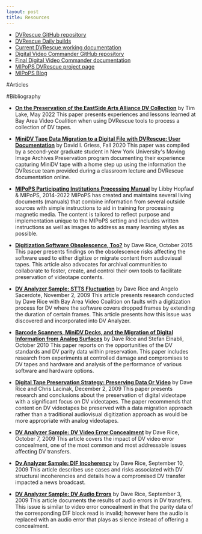 ```yaml
---
layout: post
title: Resources
---
```


- [DVRescue GitHub repository](https://github.com/mipops/dvrescue)
- [DVRescue Daily builds](https://mediaarea.net/DVRescue)
- [Current DVRescue working documentation](https://drive.google.com/drive/u/1/folders/14sKKGQ3pr5g43Po5PNwBOTKINGqHETF-)
- [Digital Video Commander GitHub repository](https://github.com/mipops/digividcommander)
- [Final Digital Video Commander documentation](https://mipops.github.io/digividcommander/)
- [MIPoPS DVRescue project page](https://www.mipops.org/dvrescue/)
- [MIPoPS Blog](https://mipops.tumblr.com/)

#Articles

#Bibliography
- __[On the Preservation of the EastSide Arts Alliance DV Collection](https://bavc.org/on-the-preservation-of-the-east-side-arts-alliance-dv-collection/)__ by Tim Lake, May 2022
This paper presents experiences and lessons learned at Bay Area Video Coalition when using DVRescue tools to process a collection of DV tapes.

- __[MiniDV Tape Data Migration to a Digital File with DVRescue: User Documentation](https://drive.google.com/file/d/1BiOejlu-5tCFOWPtM40yYAdv-Y4Kic0v/view?usp=share_link)__ by David I. Griess, Fall 2020
This paper was compiled by a second-year graduate student in New York University's Moving Image Archives Preservation program documenting their experience capturing MiniDV tape with a home step up using the information the DVRescue team provided during a classroom lecture and DVRescue documentation online.

- __[MIPoPS Participating Institutions Processing Manual](https://drive.google.com/open?id=1nQLxMCqJXAirf780B__ra9pXVRKKNCtm)__ by Libby Hopfauf & MIPoPS, 2014-2022
MIPoPS has created and maintains several living documents (manuals) that combine information from several outside sources with simple instructions to aid in training for processing magnetic media. The content is tailored to reflect purpose and implementation unique to the MIPoPS setting and includes written instructions as well as images to address as many learning styles as possible. 

- __[Digitization Software Obsolescence, Too?](http://dericed.com/papers/digitization-software-obsolescence-too/)__ by Dave Rice, October 2015
This paper presents findings on the obsolescence risks affecting the software used to either digitize or migrate content from audiovisual tapes. This article also advocates for archival communities to collaborate to foster, create, and control their own tools to facilitate preservation of videotape contents. 

- __[DV Analyzer Sample: STTS Fluctuation](https://archive.org/details/DvAnalyzerSampleSttsFluctuation)__ by Dave Rice and Angelo Sacerdote, November 2, 2009
This article presents research conducted by Dave Rice with Bay Area Video Coalition on faults with a digitization process for DV where the software covers dropped frames by extending the duration of certain frames. This article presents how this issue was discovered and incorporated into DV Analyzer. 

- __[Barcode Scanners, MiniDV Decks, and the Migration of Digital Information from Analog Surfaces](https://www.avpreserve.com/wp-content/uploads/2017/07/Migration-of-Digital-Information-from-Analog-Surfaces.pdf)__ by Dave Rice and Stefan Elnabli, October 2010
This paper reports on the opportunities of the DV standards and DV parity data within preservation. This paper includes research from experiments at controlled damage and compromises to DV tapes and hardware and analysis of the performance of various software and hardware options. 

- __[Digital Tape Preservation Strategy: Preserving Data Or Video](https://www.weareavp.com/digital-tape-preservation-strategy-preserving-data-video/)__ by Dave Rice and Chris Lacinak, December 2, 2009
This paper presents research and conclusions about the preservation of digital videotape with a significant focus on DV videotapes. The paper recommends that content on DV videotapes be preserved with a data migration approach rather than a traditional audiovisual digitization approach as would be more appropriate with analog videotapes. 

- __[DV Analyzer Sample: DV Video Error Concealment](https://archive.org/details/DvAnalyzerSampleDvVideoErrorConcealment)__ by Dave Rice, October 7, 2009
This article covers the impact of DV video error concealment, one of the most common and most addressable issues affecting DV transfers. 

- __[Dv Analyzer Sample: DIF Incoherency](https://archive.org/details/DvAnalyzerSampleDIFIncoherency_748)__ by Dave Rice, September 10, 2009
This article describes use cases and risks associated with DV structural incoherencies and details how a compromised DV transfer impacted a news broadcast. 

- __[DV Analyzer Sample: DV Audio Errors](https://archive.org/details/DvAnalyzerSampleDvAudioErrors)__ by Dave Rice, September 3, 2009
This article documents the results of audio errors in DV transfers. This issue is similar to video error concealment in that the parity data of the corresponding DIF block read is invalid; however here the audio is replaced with an audio error that plays as silence instead of offering a concealment. 
